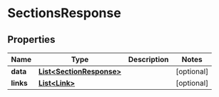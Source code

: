 # SectionsResponse

## Properties
Name | Type | Description | Notes
------------ | ------------- | ------------- | -------------
**data** | [**List&lt;SectionResponse&gt;**](SectionResponse.md) |  |  [optional]
**links** | [**List&lt;Link&gt;**](Link.md) |  |  [optional]

